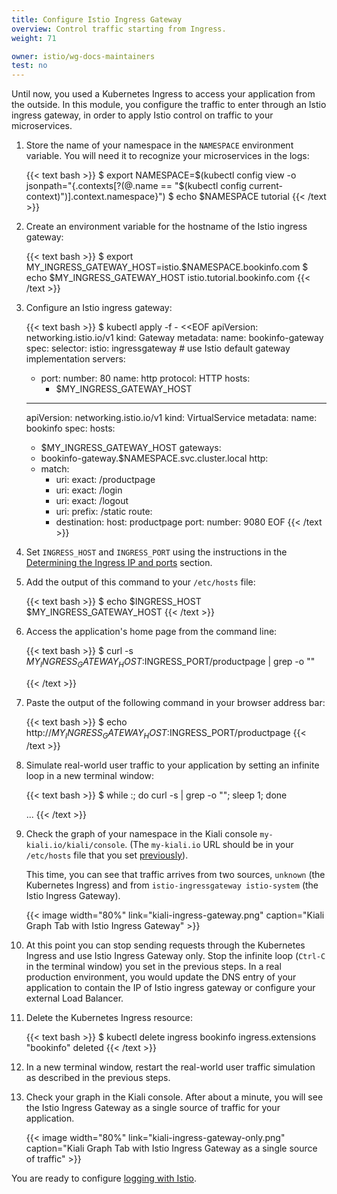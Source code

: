 ```yaml
---
title: Configure Istio Ingress Gateway
overview: Control traffic starting from Ingress.
weight: 71

owner: istio/wg-docs-maintainers
test: no
---
```


Until now, you used a Kubernetes Ingress to access your application from the
outside. In this module, you configure the traffic to enter through an Istio
ingress gateway, in order to apply Istio control on traffic to your microservices.

1.  Store the name of your namespace in the `NAMESPACE` environment variable.
    You will need it to recognize your microservices in the logs:

    {{< text bash >}}
    $ export NAMESPACE=$(kubectl config view -o jsonpath="{.contexts[?(@.name == \"$(kubectl config current-context)\")].context.namespace}")
    $ echo $NAMESPACE
    tutorial
    {{< /text >}}

1.  Create an environment variable for the hostname of the Istio ingress gateway:

    {{< text bash >}}
    $ export MY_INGRESS_GATEWAY_HOST=istio.$NAMESPACE.bookinfo.com
    $ echo $MY_INGRESS_GATEWAY_HOST
    istio.tutorial.bookinfo.com
    {{< /text >}}

1.  Configure an Istio ingress gateway:

    {{< text bash >}}
    $ kubectl apply -f - <<EOF
    apiVersion: networking.istio.io/v1
    kind: Gateway
    metadata:
      name: bookinfo-gateway
    spec:
      selector:
        istio: ingressgateway # use Istio default gateway implementation
      servers:
      - port:
          number: 80
          name: http
          protocol: HTTP
        hosts:
        - $MY_INGRESS_GATEWAY_HOST
    ---
    apiVersion: networking.istio.io/v1
    kind: VirtualService
    metadata:
      name: bookinfo
    spec:
      hosts:
      - $MY_INGRESS_GATEWAY_HOST
      gateways:
      - bookinfo-gateway.$NAMESPACE.svc.cluster.local
      http:
      - match:
        - uri:
            exact: /productpage
        - uri:
            exact: /login
        - uri:
            exact: /logout
        - uri:
            prefix: /static
        route:
        - destination:
            host: productpage
            port:
              number: 9080
    EOF
    {{< /text >}}

1.  Set `INGRESS_HOST` and `INGRESS_PORT` using the instructions in the
    [Determining the Ingress IP and ports](/pt-br/docs/tasks/traffic-management/ingress/ingress-control/#determining-the-ingress-ip-and-ports) section.

1.  Add the output of this command to your `/etc/hosts` file:

    {{< text bash >}}
    $ echo $INGRESS_HOST $MY_INGRESS_GATEWAY_HOST
    {{< /text >}}

1.  Access the application's home page from the command line:

    {{< text bash >}}
    $ curl -s $MY_INGRESS_GATEWAY_HOST:$INGRESS_PORT/productpage | grep -o "<title>.*</title>"
    <title>Simple Bookstore App</title>
    {{< /text >}}

1.  Paste the output of the following command in your browser address bar:

    {{< text bash >}}
    $ echo http://$MY_INGRESS_GATEWAY_HOST:$INGRESS_PORT/productpage
    {{< /text >}}

1.  Simulate real-world user traffic to your application by setting an infinite
    loop in a new terminal window:

    {{< text bash >}}
    $ while :; do curl -s <output of the previous command> | grep -o "<title>.*</title>"; sleep 1; done
    <title>Simple Bookstore App</title>
    <title>Simple Bookstore App</title>
    <title>Simple Bookstore App</title>
    <title>Simple Bookstore App</title>
    ...
    {{< /text >}}

1.  Check the graph of your namespace in the Kiali console
    `my-kiali.io/kiali/console`.
    (The `my-kiali.io` URL should be in your `/etc/hosts` file that you set
    [previously](/pt-br/docs/examples/microservices-istio/bookinfo-kubernetes/#update-your-etc-hosts-configuration-file)).

    This time, you can see that traffic arrives from two sources, `unknown` (the
    Kubernetes Ingress) and from `istio-ingressgateway istio-system` (the Istio
    Ingress Gateway).

    {{< image width="80%"
        link="kiali-ingress-gateway.png"
        caption="Kiali Graph Tab with Istio Ingress Gateway"
        >}}

1.  At this point you can stop sending requests through the Kubernetes Ingress
    and use Istio Ingress Gateway only. Stop the infinite loop (`Ctrl-C` in the
    terminal window) you set in the previous steps.
    In a real production environment, you would update the DNS entry of your
    application to contain the IP of Istio ingress gateway or configure your
    external Load Balancer.

1.  Delete the Kubernetes Ingress resource:

    {{< text bash >}}
    $ kubectl delete ingress bookinfo
    ingress.extensions "bookinfo" deleted
    {{< /text >}}

1.  In a new terminal window, restart the real-world user traffic simulation as described in the previous steps.

1.  Check your graph in the Kiali console. After about a minute, you will see
    the Istio Ingress Gateway as a single source of traffic for your
    application.

    {{< image width="80%"
        link="kiali-ingress-gateway-only.png"
        caption="Kiali Graph Tab with Istio Ingress Gateway as a single source of traffic"
        >}}

You are ready to configure [logging with Istio](/pt-br/docs/examples/microservices-istio/logs-istio).
